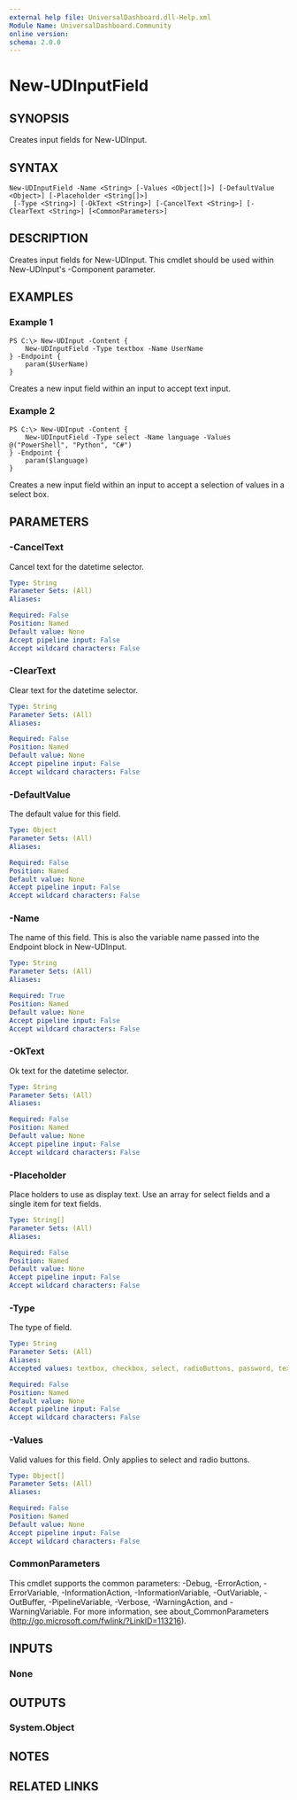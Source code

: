 ```yaml
---
external help file: UniversalDashboard.dll-Help.xml
Module Name: UniversalDashboard.Community
online version: 
schema: 2.0.0
---
```


# New-UDInputField

## SYNOPSIS
Creates input fields for New-UDInput. 

## SYNTAX

```
New-UDInputField -Name <String> [-Values <Object[]>] [-DefaultValue <Object>] [-Placeholder <String[]>]
 [-Type <String>] [-OkText <String>] [-CancelText <String>] [-ClearText <String>] [<CommonParameters>]
```

## DESCRIPTION
Creates input fields for New-UDInput. This cmdlet should be used within New-UDInput's -Component parameter.

## EXAMPLES

### Example 1
```
PS C:\> New-UDInput -Content {
    New-UDInputField -Type textbox -Name UserName 
} -Endpoint {
    param($UserName)
}
```

Creates a new input field within an input to accept text input.

### Example 2
```
PS C:\> New-UDInput -Content {
    New-UDInputField -Type select -Name language -Values @("PowerShell", "Python", "C#")
} -Endpoint {
    param($language)
}
```

Creates a new input field within an input to accept a selection of values in a select box.

## PARAMETERS

### -CancelText
Cancel text for the datetime selector.

```yaml
Type: String
Parameter Sets: (All)
Aliases: 

Required: False
Position: Named
Default value: None
Accept pipeline input: False
Accept wildcard characters: False
```

### -ClearText
Clear text for the datetime selector.

```yaml
Type: String
Parameter Sets: (All)
Aliases: 

Required: False
Position: Named
Default value: None
Accept pipeline input: False
Accept wildcard characters: False
```

### -DefaultValue
The default value for this field.

```yaml
Type: Object
Parameter Sets: (All)
Aliases: 

Required: False
Position: Named
Default value: None
Accept pipeline input: False
Accept wildcard characters: False
```

### -Name
The name of this field. This is also the variable name passed into the Endpoint block in New-UDInput.

```yaml
Type: String
Parameter Sets: (All)
Aliases: 

Required: True
Position: Named
Default value: None
Accept pipeline input: False
Accept wildcard characters: False
```

### -OkText
Ok text for the datetime selector.

```yaml
Type: String
Parameter Sets: (All)
Aliases: 

Required: False
Position: Named
Default value: None
Accept pipeline input: False
Accept wildcard characters: False
```

### -Placeholder
Place holders to use as display text. Use an array for select fields and a single item for text fields.

```yaml
Type: String[]
Parameter Sets: (All)
Aliases: 

Required: False
Position: Named
Default value: None
Accept pipeline input: False
Accept wildcard characters: False
```

### -Type
The type of field.

```yaml
Type: String
Parameter Sets: (All)
Aliases: 
Accepted values: textbox, checkbox, select, radioButtons, password, textarea, switch, date, file

Required: False
Position: Named
Default value: None
Accept pipeline input: False
Accept wildcard characters: False
```

### -Values
Valid values for this field. Only applies to select and radio buttons. 

```yaml
Type: Object[]
Parameter Sets: (All)
Aliases: 

Required: False
Position: Named
Default value: None
Accept pipeline input: False
Accept wildcard characters: False
```

### CommonParameters
This cmdlet supports the common parameters: -Debug, -ErrorAction, -ErrorVariable, -InformationAction, -InformationVariable, -OutVariable, -OutBuffer, -PipelineVariable, -Verbose, -WarningAction, and -WarningVariable. For more information, see about_CommonParameters (http://go.microsoft.com/fwlink/?LinkID=113216).

## INPUTS

### None

## OUTPUTS

### System.Object

## NOTES

## RELATED LINKS

